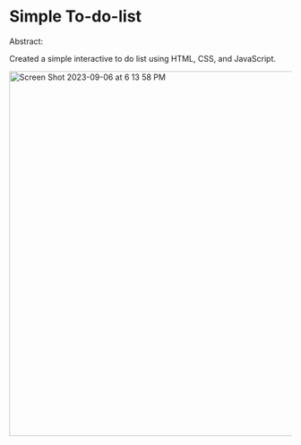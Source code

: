 # Simple To-do-list

Abstract:

Created a simple interactive to do list using HTML, CSS, and JavaScript.


<img width="652" alt="Screen Shot 2023-09-06 at 6 13 58 PM" src="https://github.com/AJsimplydevelops/To-do-list/assets/78631693/c4f19006-6a57-4039-8bb8-840abc08d4a0">
